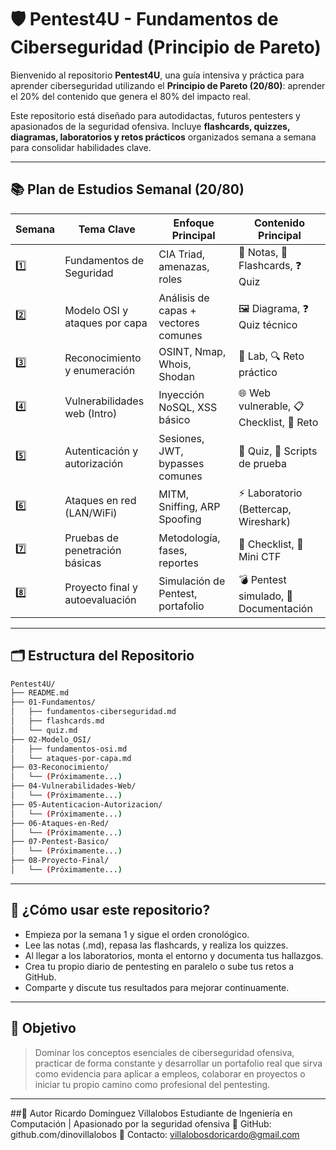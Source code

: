 # 🛡️ Pentest4U - Fundamentos de Ciberseguridad (Principio de Pareto)

Bienvenido al repositorio **Pentest4U**, una guía intensiva y práctica para aprender ciberseguridad utilizando el **Principio de Pareto (20/80)**: aprender el 20% del contenido que genera el 80% del impacto real.

Este repositorio está diseñado para autodidactas, futuros pentesters y apasionados de la seguridad ofensiva. Incluye **flashcards, quizzes, diagramas, laboratorios y retos prácticos** organizados semana a semana para consolidar habilidades clave.

---

## 📚 Plan de Estudios Semanal (20/80)

| Semana | Tema Clave                          | Enfoque Principal                           | Contenido Principal                      |
|--------|-------------------------------------|---------------------------------------------|------------------------------------------|
| 1️⃣     | Fundamentos de Seguridad            | CIA Triad, amenazas, roles                  | 📄 Notas, 🧠 Flashcards, ❓ Quiz           |
| 2️⃣     | Modelo OSI y ataques por capa       | Análisis de capas + vectores comunes        | 🖼️ Diagrama, ❓ Quiz técnico              |
| 3️⃣     | Reconocimiento y enumeración        | OSINT, Nmap, Whois, Shodan                  | 🧪 Lab, 🔍 Reto práctico                  |
| 4️⃣     | Vulnerabilidades web (Intro)        | Inyección NoSQL, XSS básico                 | 🌐 Web vulnerable, 📋 Checklist, 🧩 Reto  |
| 5️⃣     | Autenticación y autorización        | Sesiones, JWT, bypasses comunes             | 🔐 Quiz, 🔄 Scripts de prueba             |
| 6️⃣     | Ataques en red (LAN/WiFi)           | MITM, Sniffing, ARP Spoofing                | ⚡ Laboratorio (Bettercap, Wireshark)     |
| 7️⃣     | Pruebas de penetración básicas      | Metodología, fases, reportes                | 📝 Checklist, 🧠 Mini CTF                 |
| 8️⃣     | Proyecto final y autoevaluación     | Simulación de Pentest, portafolio           | 💣 Pentest simulado, 📁 Documentación     |

---

## 🗂️ Estructura del Repositorio

```bash
Pentest4U/
├── README.md
├── 01-Fundamentos/
│   ├── fundamentos-ciberseguridad.md
│   ├── flashcards.md
│   └── quiz.md
├── 02-Modelo_OSI/
│   ├── fundamentos-osi.md
│   └── ataques-por-capa.md
├── 03-Reconocimiento/
│   └── (Próximamente...)
├── 04-Vulnerabilidades-Web/
│   └── (Próximamente...)
├── 05-Autenticacion-Autorizacion/
│   └── (Próximamente...)
├── 06-Ataques-en-Red/
│   └── (Próximamente...)
├── 07-Pentest-Basico/
│   └── (Próximamente...)
├── 08-Proyecto-Final/
│   └── (Próximamente...)
```
---

## 🚀 ¿Cómo usar este repositorio?
- Empieza por la semana 1 y sigue el orden cronológico.
- Lee las notas (.md), repasa las flashcards, y realiza los quizzes.
- Al llegar a los laboratorios, monta el entorno y documenta tus hallazgos.
- Crea tu propio diario de pentesting en paralelo o sube tus retos a GitHub.
- Comparte y discute tus resultados para mejorar continuamente.
---

##  🎯 Objetivo
> Dominar los conceptos esenciales de ciberseguridad ofensiva, practicar de forma constante y desarrollar un portafolio real que sirva como evidencia para aplicar a empleos, colaborar en proyectos o iniciar tu propio camino como profesional del pentesting.
---

##🔗 Autor
Ricardo Domínguez Villalobos
Estudiante de Ingeniería en Computación | Apasionado por la seguridad ofensiva
💼 GitHub: github.com/dinovillalobos
📧 Contacto: villalobosdoricardo@gmail.com 

